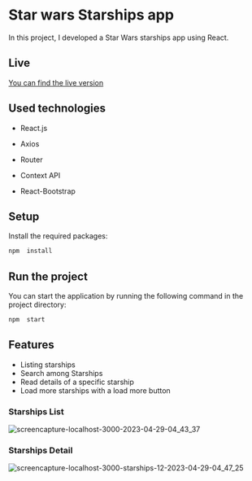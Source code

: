 # Star wars Starships app

In this project, I developed a Star Wars starships app using React.

## Live

[You can find the live version](https://star-wars-starships-app.netlify.app/)


## Used technologies

- React.js

- Axios

- Router

- Context API

- React-Bootstrap

## Setup

Install the required packages:

``` bash
npm  install
```
## Run the project

You can start the application by running the following command in the project directory:

``` bash
npm  start
```

## Features

-   Listing starships
-   Search among Starships
-   Read details of a specific starship
-   Load more starships with a load more button

### Starships List

![screencapture-localhost-3000-2023-04-29-04_43_37](https://user-images.githubusercontent.com/90520911/235278296-f9eaaa96-a72f-409a-b377-429cacfe50ec.png)

### Starships Detail

![screencapture-localhost-3000-starships-12-2023-04-29-04_47_25](https://user-images.githubusercontent.com/90520911/235278304-e72bbae2-b60b-4bfd-a4c6-23f9eb4df14d.png)



